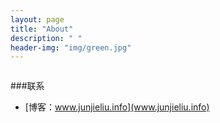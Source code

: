 ```yaml
---
layout: page
title: "About"
description: " "
header-img: "img/green.jpg"
---
```



<center>
    <p><img src="" align="center"></p>
</center>


###联系

- [博客：www.junjieliu.info](www.junjieliu.info)



<center>
    <p><img src="" align="center"></p>
</center>






